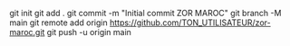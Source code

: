 git init
git add .
git commit -m "Initial commit ZOR MAROC"
git branch -M main
git remote add origin https://github.com/TON_UTILISATEUR/zor-maroc.git
git push -u origin main
